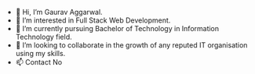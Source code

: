 - 👋 Hi, I’m Gaurav Aggarwal.
- 👀 I’m interested in Full Stack Web Development.
- 🌱 I’m currently pursuing Bachelor of Technology in Information Technology field.
- 💞️ I’m looking to collaborate in the growth of any reputed IT organisation using my skills. 
- 📫 Contact No

<!---
aggarwalgaurav1012/aggarwalgaurav1012 is a ✨ special ✨ repository because its `README.md` (this file) appears on your GitHub profile.
You can click the Preview link to take a look at your changes.
--->
